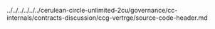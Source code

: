 ../../../../../../cerulean-circle-unlimited-2cu/governance/cc-internals/contracts-discussion/ccg-vertrge/source-code-header.md